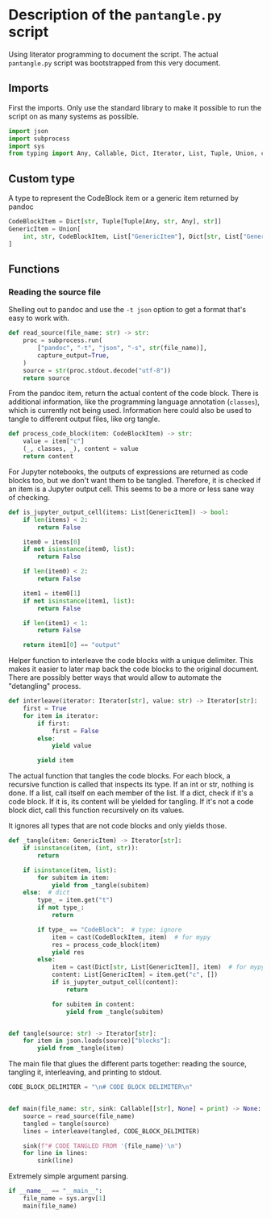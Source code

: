 # Description of the `pantangle.py` script

Using literator programming to document the script. The actual `pantangle.py` script was bootstrapped from this very document.

## Imports

First the imports. Only use the standard library to make it possible to run the script on as many systems as possible.

```python
import json
import subprocess
import sys
from typing import Any, Callable, Dict, Iterator, List, Tuple, Union, cast
```

## Custom type

A type to represent the CodeBlock item or a generic item returned by pandoc

```python
CodeBlockItem = Dict[str, Tuple[Tuple[Any, str, Any], str]]
GenericItem = Union[
    int, str, CodeBlockItem, List["GenericItem"], Dict[str, List["GenericItem"]]
]
```

## Functions

### Reading the source file

Shelling out to pandoc and use the `-t json` option to get a format that's easy
to work with.

```python
def read_source(file_name: str) -> str:
    proc = subprocess.run(
        ["pandoc", "-t", "json", "-s", str(file_name)],
        capture_output=True,
    )
    source = str(proc.stdout.decode("utf-8"))
    return source
```

From the pandoc item, return the actual content of the code block. There is additional information, like the programming language annotation (`classes`), which is currently not being used. Information here could also be used to tangle to different output files, like org tangle.

```python
def process_code_block(item: CodeBlockItem) -> str:
    value = item["c"]
    (_, classes, _), content = value
    return content
```

For Jupyter notebooks, the outputs of expressions are returned as code blocks too, but we don't want them to be tangled. Therefore, it is checked if an item is a Jupyter output cell. This seems to be a more or less sane way of checking.

```python
def is_jupyter_output_cell(items: List[GenericItem]) -> bool:
    if len(items) < 2:
        return False

    item0 = items[0]
    if not isinstance(item0, list):
        return False

    if len(item0) < 2:
        return False

    item1 = item0[1]
    if not isinstance(item1, list):
        return False

    if len(item1) < 1:
        return False

    return item1[0] == "output"
```

Helper function to interleave the code blocks with a unique delimiter. This makes it easier to later map back the code blocks to the original document. There are possibly better ways that would allow to automate the "detangling" process.

```python
def interleave(iterator: Iterator[str], value: str) -> Iterator[str]:
    first = True
    for item in iterator:
        if first:
            first = False
        else:
            yield value

        yield item
```

The actual function that tangles the code blocks. For each block, a recursive function is called that inspects its type. If an int or str, nothing is done. If a list, call itself on each member of the list. If a dict, check if it's a code block. If it is, its content will be yielded for tangling. If it's not a code block dict, call this function recursively on its values.

It ignores all types that are not code blocks and only yields those.

```python
def _tangle(item: GenericItem) -> Iterator[str]:
    if isinstance(item, (int, str)):
        return

    if isinstance(item, list):
        for subitem in item:
            yield from _tangle(subitem)
    else:  # dict
        type_ = item.get("t")
        if not type_:
            return

        if type_ == "CodeBlock":  # type: ignore
            item = cast(CodeBlockItem, item)  # for mypy
            res = process_code_block(item)
            yield res
        else:
            item = cast(Dict[str, List[GenericItem]], item)  # for mypy
            content: List[GenericItem] = item.get("c", [])
            if is_jupyter_output_cell(content):
                return

            for subitem in content:
                yield from _tangle(subitem)


def tangle(source: str) -> Iterator[str]:
    for item in json.loads(source)["blocks"]:
        yield from _tangle(item)
```

The main file that glues the different parts together: reading the source, tangling it, interleaving, and printing to stdout.

```python
CODE_BLOCK_DELIMITER = "\n# CODE BLOCK DELIMITER\n"


def main(file_name: str, sink: Callable[[str], None] = print) -> None:
    source = read_source(file_name)
    tangled = tangle(source)
    lines = interleave(tangled, CODE_BLOCK_DELIMITER)

    sink(f"# CODE TANGLED FROM '{file_name}'\n")
    for line in lines:
        sink(line)
```

Extremely simple argument parsing.

```python
if __name__ == "__main__":
    file_name = sys.argv[1]
    main(file_name)
```
